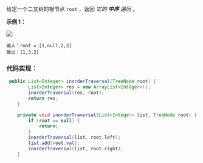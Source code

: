 给定一个二叉树的根节点 `root` ，返回 _它的 **中序** 遍历_ 。

**示例 1：**

![](https://assets.leetcode.com/uploads/2020/09/15/inorder_1.jpg)

```
输入：root = [1,null,2,3]
输出：[1,3,2]
```

###  代码实现：
```java
 public List<Integer> inorderTraversal(TreeNode root) {
        List<Integer> res = new ArrayList<Integer>();
        inorderTraversal(res, root);
        return res;
    }

    private void inorderTraversal(List<Integer> list, TreeNode root) {
        if (root == null) {
            return;
        }
        inorderTraversal(list, root.left);
        list.add(root.val);
        inorderTraversal(list, root.right);
    }
```